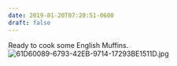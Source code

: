 ```yaml
---
date: 2019-01-20T07:20:51-0600
draft: false
---
```




Ready to cook some English Muffins. ![61D60089-6793-42EB-9714-17293BE1511D.jpg](http://ianwhitney.micro.blog/uploads/2019/1dc43904dc.jpg)



